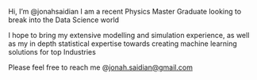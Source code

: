 Hi, I’m @jonahsaidian
I am a recent Physics Master Graduate looking to break into the Data Science world

I hope to bring my extensive modelling and simulation experience, as well as my in depth statistical expertise towards creating machine learning solutions for top Industries

Please feel free to reach me @jonah.saidian@gmail.com

